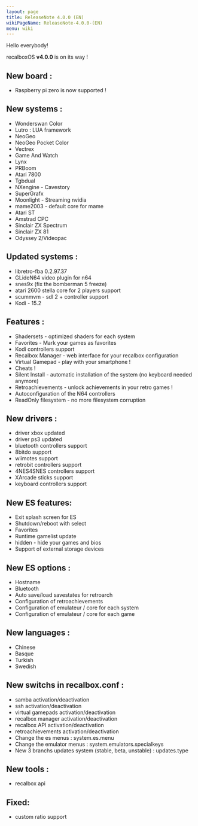 ```yaml
---
layout: page
title: ReleaseNote 4.0.0 (EN)
wikiPageName: ReleaseNote-4.0.0-(EN)
menu: wiki
---
```


Hello everybody!

recalboxOS **v4.0.0** is on its way !

## New board :
* Raspberry pi zero is now supported !

## New systems : 
* Wonderswan Color
* Lutro : LUA framework
* NeoGeo
* NeoGeo Pocket Color
* Vectrex
* Game And Watch
* Lynx
* PRBoom
* Atari 7800
* Tgbdual
* NXengine - Cavestory
* SuperGrafx
* Moonlight - Streaming nvidia
* mame2003 - default core for mame
* Atari ST
* Amstrad CPC
* Sinclair ZX Spectrum
* Sinclair ZX 81
* Odyssey 2/Videopac

## Updated systems : 
* libretro-fba 0.2.97.37
* GLideN64 video plugin for n64
* snes9x (fix the bomberman 5 freeze)
* atari 2600 stella core for 2 players support
* scummvm - sdl 2 + controller support
* Kodi - 15.2


## Features : 
* Shadersets - optimized shaders for each system
* Favorites - Mark your games as favorites
* Kodi controllers support
* Recalbox Manager - web interface for your recalbox configuration
* Virtual Gamepad - play with your smartphone !
* Cheats !
* Silent Install - automatic installation of the system (no keyboard needed anymore)
* Retroachievements - unlock achievements in your retro games !
* Autoconfiguration of the N64 controllers
* ReadOnly filesystem - no more filesystem corruption

## New drivers :
* driver xbox updated
* driver ps3 updated
* bluetooth controllers support
* 8bitdo support
* wiimotes support
* retrobit controllers support
* 4NES4SNES controllers support
* XArcade sticks support
* keyboard controllers support


## New ES features: 
* Exit splash screen for ES
* Shutdown/reboot with select
* Favorites
* Runtime gamelist update 
* hidden - hide your games and bios
* Support of external storage devices 


## New ES options : 
* Hostname
* Bluetooth
* Auto save/load savestates for retroarch
* Configuration of retroachievements
* Configuration of emulateur / core for each system
* Configuration of emulateur / core for each game

## New languages :
* Chinese
* Basque
* Turkish
* Swedish

## New switchs in recalbox.conf :
* samba activation/deactivation
* ssh activation/deactivation
* virtual gamepads activation/deactivation 
* recalbox manager activation/deactivation
* recalbox API activation/deactivation
* retroachievements activation/deactivation
* Change the es menus : system.es.menu 
* Change the emulator menus  : system.emulators.specialkeys
* New 3 branchs updates system (stable, beta, unstable) : updates.type

## New tools : 
* recalbox api

## Fixed: 
* custom ratio support
